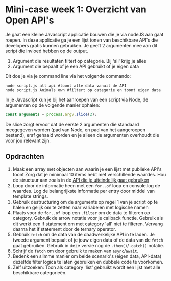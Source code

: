 # Mini-case week 1: Overzicht van Open API's

Je gaat een kleine Javascript applicatie bouwen die je via nodeJS aan
gaat roepen. In deze applicatie ga je een lijst tonen van beschikbare
API's die developers gratis kunnen gebruiken. Je geeft 2 argumenten mee
aan dit script die invloed hebben op de output.

1. Argument die resultaten filtert op categorie. Bij 'all' krijg je alles
2. Argument die bepaalt of je een API gebruikt of je eigen data

Dit doe je via je command line via het volgende commando:

```shell
node script.js all api #toont alle data vanuit de API
node script.js Animals own #filtert op categorie en toont eigen data
```

In je Javascript kun je bij het aanroepen van een script via Node,
de argumenten op de volgende manier ophalen:

```javascript
const arguments = process.argv.slice(2);
```

De slice zorgt ervoor dat de eerste 2 argumenten die standaard
meegegeven worden (pad van Node, en pad van het aangeroepen bestand),
eraf gehaald worden en je alleen de argumenten overhoudt die voor jou
relevant zijn.

## Opdrachten

1. Maak een array met objecten aan waarin je een lijst met publieke API's toont
   Zorg dat je minimaal 10 items hebt met verschillende waardes. Hou de structuur aan zoals
   in de [API die je uiteindelijk gaat gebruiken](https://api.publicapis.org/entries)
2. Loop door de informatie heen met een `for..of` loop en console.log de waardes. Log de belangrijkste
   informatie per entry door middel van template strings.
3. Gebruik destructuring om de arguments op regel 1 van je script op te halen en gelijk om te zetten naar variabelen
   met logische namen
4. Plaats voor de `for..of` loop een `.filter` om de data te filteren op category. Gebruik de arrow notatie voor je callback
   functie. Gebruik als dit werkt een if statement om met category 'all' niet te filteren. Vervang daarna het if statement door de ternary operator.
5. Gebruik `fetch` om de data van de daadwerkelijke API in te laden. Je tweede argument
   bepaalt of je jouw eigen data of de data van de `fetch` gaat gebruiken. Gebruik in deze
   versie nog de `.then()`/`.catch()` notatie.
6. Schrijf de `fetch` om door gebruik te maken van `async`/`await`.
7. Bedenk een slimme manier om beide scenario's (eigen data, API-data) dezelfde filter logica
   te laten gebruiken en dubbele code te voorkomen.
8. Zelf uitzoeken: Toon als category 'list' gebruikt wordt een lijst met alle beschikbare categorieën.
